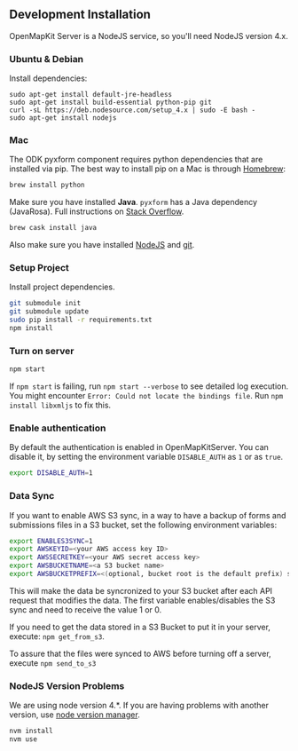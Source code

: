 ## Development Installation

OpenMapKit Server is a NodeJS service, so you'll need NodeJS version 4.x.

### Ubuntu & Debian

Install dependencies:

```
sudo apt-get install default-jre-headless
sudo apt-get install build-essential python-pip git
curl -sL https://deb.nodesource.com/setup_4.x | sudo -E bash -
sudo apt-get install nodejs
```

### Mac

The ODK pyxform component requires python dependencies that are installed via pip.
The best way to install pip on a Mac is through [Homebrew](http://brew.sh/):

```sh
brew install python
```

Make sure you have installed __Java__. `pyxform` has a Java dependency (JavaRosa). Full instructions on [Stack Overflow](http://stackoverflow.com/questions/24342886/how-to-install-java-8-on-mac).

```sh
brew cask install java
```

Also make sure you have installed [NodeJS](https://nodejs.org/) and [git](https://git-scm.com/book/en/v2/Getting-Started-Installing-Git).

### Setup Project

Install project dependencies.

```sh
git submodule init
git submodule update
sudo pip install -r requirements.txt
npm install
```

### Turn on server

```sh
npm start
```

If `npm start` is failing, run `npm start --verbose` to see detailed log execution.
You might encounter `Error: Could not locate the bindings file`. Run `npm install libxmljs` to fix this.

### Enable authentication

By default the authentication is enabled in OpenMapKitServer. You can disable it,
by setting the environment variable `DISABLE_AUTH` as `1` or as `true`.

```sh
export DISABLE_AUTH=1
```

### Data Sync

If you want to enable AWS S3 sync, in a way to have a backup of forms and
submissions files in a S3 bucket, set the following environment variables:

```sh
export ENABLES3SYNC=1
export AWSKEYID=<your AWS access key ID>
export AWSSECRETKEY=<your AWS secret access key>
export AWSBUCKETNAME=<a S3 bucket name>
export AWSBUCKETPREFIX=<(optional, bucket root is the default prefix) subdirectory where the files should be stored in the S3 bucket>
```

This will make the data be syncronized to your S3 bucket after each API request
that modifies the data. The first variable enables/disables the S3
sync and need to receive the value 1 or 0.

If you need to get the data stored in a S3 Bucket to put it in your server,
execute: `npm get_from_s3`.

To assure that the files were synced to AWS before turning off a server, execute
`npm send_to_s3`

### NodeJS Version Problems

We are using node version 4.*. If you are having problems with another
version, use [node version manager](https://github.com/creationix/nvm).

```sh
nvm install
nvm use
```

